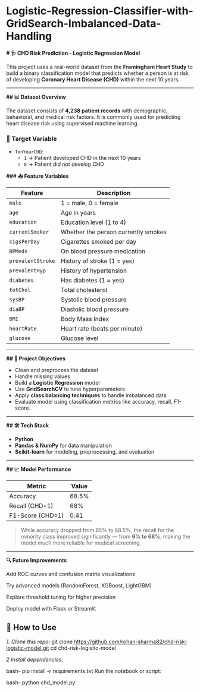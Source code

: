 # Logistic-Regression-Classifier-with-GridSearch-Imbalanced-Data-Handling


**# 🩺 CHD Risk Prediction - Logistic Regression Model**

This project uses a real-world dataset from the **Framingham Heart Study** to build a binary classification model that predicts whether a person is at risk of developing **Coronary Heart Disease (CHD)** within the next 10 years.

---

**## 📊 Dataset Overview**

The dataset consists of **4,238 patient records** with demographic, behavioral, and medical risk factors. It is commonly used for predicting heart disease risk using supervised machine learning.

### 🎯 Target Variable
- `TenYearCHD`: 
  - `1` → Patient developed CHD in the next 10 years
  - `0` → Patient did not develop CHD

**### 📥 Feature Variables**

| Feature             | Description                                        |
|---------------------|----------------------------------------------------|
| `male`              | 1 = male, 0 = female                               |
| `age`               | Age in years                                       |
| `education`         | Education level (1 to 4)                           |
| `currentSmoker`     | Whether the person currently smokes               |
| `cigsPerDay`        | Cigarettes smoked per day                         |
| `BPMeds`            | On blood pressure medication                      |
| `prevalentStroke`   | History of stroke (1 = yes)                       |
| `prevalentHyp`      | History of hypertension                           |
| `diabetes`          | Has diabetes (1 = yes)                            |
| `totChol`           | Total cholesterol                                 |
| `sysBP`             | Systolic blood pressure                           |
| `diaBP`             | Diastolic blood pressure                          |
| `BMI`               | Body Mass Index                                   |
| `heartRate`         | Heart rate (beats per minute)                     |
| `glucose`           | Glucose level                                     |

---

**## 🧠 Project Objectives**

- Clean and preprocess the dataset
- Handle missing values
- Build a **Logistic Regression** model
- Use **GridSearchCV** to tune hyperparameters
- Apply **class balancing techniques** to handle imbalanced data
- Evaluate model using classification metrics like accuracy, recall, F1-score.

---

**## 🛠️ Tech Stack**

- **Python**
- **Pandas & NumPy** for data manipulation
- **Scikit-learn** for modeling, preprocessing, and evaluation

---

**## 📈 Model Performance**

| Metric        | Value     |
|---------------|-----------|
| Accuracy      | 68.5%     |
| Recall (CHD=1)| 68%       |
| F1-Score (CHD=1) | 0.41   |

> While accuracy dropped from 85% to 68.5%, the recall for the minority class improved significantly — from **6% to 68%**, making the model much more reliable for medical screening.

---

**🔍 Future Improvements**


Add ROC curves and confusion matrix visualizations


Try advanced models (RandomForest, XGBoost, LightGBM)


Explore threshold tuning for higher precision


Deploy model with Flask or Streamlit


## 📂 How to Use
*1. Clone this repo:*
git clone https://github.com/rohan-sharma82/chd-risk-logistic-model.git
cd chd-risk-logistic-model


*2 Install dependencies:*

bash-
pip install -r requirements.txt
Run the notebook or script:

bash-
python chd_model.py
